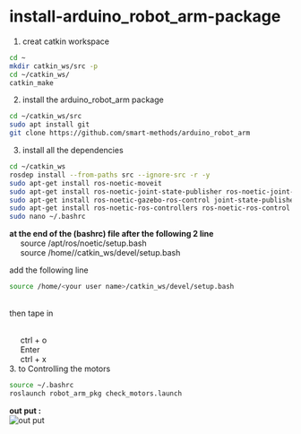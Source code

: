 # install-arduino_robot_arm-package

1. creat catkin workspace
 ```sh
 cd ~
 mkdir catkin_ws/src -p
 cd ~/catkin_ws/
 catkin_make
   ```
2. install the arduino_robot_arm package
 ```sh
 cd ~/catkin_ws/src
 sudo apt install git 
 git clone https://github.com/smart-methods/arduino_robot_arm
   ```
3. install all the dependencies
 ```sh
 cd ~/catkin_ws
 rosdep install --from-paths src --ignore-src -r -y
 sudo apt-get install ros-noetic-moveit
 sudo apt-get install ros-noetic-joint-state-publisher ros-noetic-joint-state-publisher-gui
 sudo apt-get install ros-noetic-gazebo-ros-control joint-state-publisher
 sudo apt-get install ros-noetic-ros-controllers ros-noetic-ros-control
 sudo nano ~/.bashrc
   ```
**at the end of the (bashrc) file 
 after the following 2 line**
 <br>
  &nbsp;&nbsp;&nbsp;&nbsp; source /apt/ros/noetic/setup.bash
 <br>
  &nbsp;&nbsp;&nbsp;&nbsp; source /home/<your user name>/catkin_ws/devel/setup.bash
 <br>
 
 add the following line 
 <br>
 
  ```sh
source /home/<your user name>/catkin_ws/devel/setup.bash
   ```
 <br>
 then tape in 
 
 <br> &nbsp;&nbsp;&nbsp;&nbsp; ctrl + o
 <br> &nbsp;&nbsp;&nbsp;&nbsp; Enter
 <br> &nbsp;&nbsp;&nbsp;&nbsp; ctrl + x
   <br>
3. to Controlling the motors
 
 ```sh
 source ~/.bashrc
roslaunch robot_arm_pkg check_motors.launch
   ```
   
 **out put :**
 <br>
 ![out put](https://user-images.githubusercontent.com/109582339/181009715-5c348ff1-2007-4e16-a578-e21aa8952085.PNG) 

